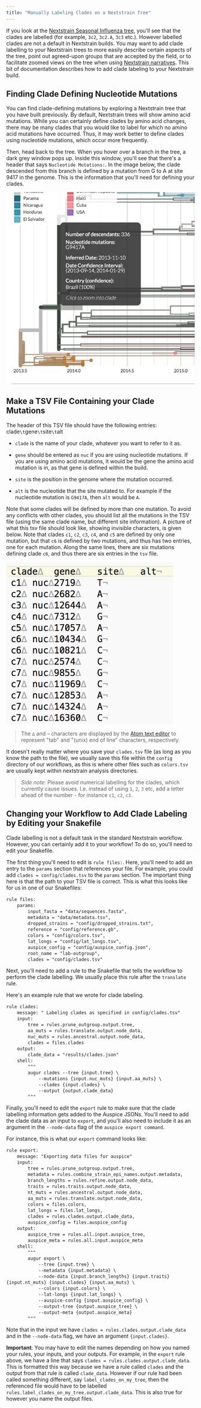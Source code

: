 ```yaml
---
title: "Manually Labeling Clades on a Nextstrain Tree"
---
```


If you look at the [Nextstrain Seasonal Influenza tree](https://nextstrain.org/flu/seasonal/h3n2/ha/3y), you'll see that the clades are labelled (for example, `3c2`, `3c2.A`, `3c3` etc.). However labelled clades are not a default in Nextstrain builds. You may want to add clade labelling to your Nextstrain trees to more easily describe certain aspects of the tree, point out agreed-upon groups that are accepted by the field, or to facilitate zoomed views on the tree when using [Nextstrain narratives](https://nextstrain.org/docs/narratives/introduction). This bit of documentation describes how to add clade labeling to your Nextstrain build.

## Finding Clade Defining Nucleotide Mutations

You can find clade-defining mutations by exploring a Nextstrain tree that you have built previously. By default, Nextstrain trees will show amino acid mutations. While you can certainly define clades by amino acid changes, there may be many clades that you would like to label for which no amino acid mutations have occurred. Thus, it may work better to define clades using nucleotide mutations, which occur more frequently.


Then, head back to the tree. When you hover over a branch in the tree, a dark grey window pops up.
Inside this window, you'll see that there's a header that says `Nucleotide Mutations:`.
In the image below, the clade descended from this branch is defined by a mutation from G to A at site 9417 in the genome.
This is the information that you'll need for defining your clades.

![](./img/branch-hover.png)


## Make a TSV File Containing your Clade Mutations

The header of this TSV file should have the following entries: clade`\t`gene`\t`site`\t`alt

* `clade` is the name of your clade, whatever you want to refer to it as.

* `gene` should be entered as `nuc` if you are using nucleotide mutations. If you are using amino acid mutations, it would be the gene the amino acid mutation is in, as that gene is defined within the build.

* `site` is the position in the genome where the mutation occurred.

* `alt` is the nucleotide that the site mutated to. For example if the nucleotide mutation is `G9417A`, then `alt` would be `A`.

Note that some clades will be defined by more than one mutation. To avoid any conflicts with other clades, you should list all the mutations in the TSV file (using the same clade name, but different site information). A picture of what this tsv file should look like, showing invisible characters, is given below. Note that clades `c1`, `c2`, `c3`, `c4`, and `c5` are defined by only one mutation, but that `c6` is defined by two mutations, and thus has two entries, one for each mutation. Along the same lines, there are six mutations defining clade `c6`, and thus there are six entries in the `tsv` file.

![](./img/tsv.png)

> The `∆` and `¬` characters are displayed by the [Atom text editor](https://atom.io/) to represent "tab" and "(unix) end of line" characters, respectively.

It doesn't really matter where you save your `clades.tsv` file (as long as you know the path to the file), we usually save this file within the `config` directory of our workflows, as this is where other files such as `colors.tsv` are usually kept within nextstrain analysis directories.

> _Side note_: Please avoid numerical labelling for the clades, which currently cause issues.
I.e. instead of using `1`, `2`, `3` etc, add a letter ahead of the number - for instance `c1`, `c2`, `c3`.

## Changing your Workflow to Add Clade Labeling by Editing your Snakefile

Clade labelling is not a default task in the standard Nextstrain workflow. However, you can certainly add it to your workflow! To do so, you'll need to edit your Snakefile.

The first thing you'll need to edit is `rule files:`. Here, you'll need to add an entry to the `params` section that references your file. For example, you could add `clades = config/clades.tsv` to the `params` section. The important thing here is that the path to your TSV file is correct. This is what this looks like for us in one of our Snakefiles:

```
rule files:
    params:
        input_fasta = "data/sequences.fasta",
        metadata = "data/metadata.tsv",
        dropped_strains = "config/dropped_strains.txt",
        reference = "config/reference.gb",
        colors = "config/colors.tsv",
        lat_longs = "config/lat_longs.tsv",
        auspice_config = "config/auspice_config.json",
        root_name = "lab-outgroup",
        clades = "config/clades.tsv"
```

Next, you'll need to add a rule to the Snakefile that tells the workflow to perform the clade labelling. We usually place this rule after the `translate` rule.

Here's an example rule that we wrote for clade labeling.

```
rule clades:
    message: " Labeling clades as specified in config/clades.tsv"
    input:
        tree = rules.prune_outgroup.output.tree,
        aa_muts = rules.translate.output.node_data,
        nuc_muts = rules.ancestral.output.node_data,
        clades = files.clades
    output:
        clade_data = "results/clades.json"
    shell:
        """
        augur clades --tree {input.tree} \
            --mutations {input.nuc_muts} {input.aa_muts} \
            --clades {input.clades} \
            --output {output.clade_data}
        """
```

Finally, you'll need to edit the `export` rule to make sure that the clade labelling information gets added to the Auspice JSONs. You'll need to add the clade data as an input to `export`, and you'll also need to include it as an argument in the `--node-data` flag of the `auspice export command`.

For instance, this is what our `export` command looks like:

```
rule export:
    message: "Exporting data files for auspice"
    input:
        tree = rules.prune_outgroup.output.tree,
        metadata = rules.combine_strain_epi_names.output.metadata,
        branch_lengths = rules.refine.output.node_data,
        traits = rules.traits.output.node_data,
        nt_muts = rules.ancestral.output.node_data,
        aa_muts = rules.translate.output.node_data,
        colors = files.colors,
        lat_longs = files.lat_longs,
        clades = rules.clades.output.clade_data,
        auspice_config = files.auspice_config
    output:
        auspice_tree = rules.all.input.auspice_tree,
        auspice_meta = rules.all.input.auspice_meta
    shell:
        """
        augur export \
            --tree {input.tree} \
            --metadata {input.metadata} \
            --node-data {input.branch_lengths} {input.traits} {input.nt_muts} {input.clades} {input.aa_muts} \
            --colors {input.colors} \
            --lat-longs {input.lat_longs} \
            --auspice-config {input.auspice_config} \
            --output-tree {output.auspice_tree} \
            --output-meta {output.auspice_meta}
        """
```

Note that in the input we have `clades = rules.clades.output.clade_data` and in the `--node-data` flag, we have an argument `{input.clades}`.

**Important**: You may have to edit the names depending on how you named your rules, your inputs, and your outputs. For example, in the `export` rule above, we have a line that says `clades = rules.clades.output.clade_data`. This is formatted this way because we have a rule called `clades` and the output from that rule is called `clade_data`. However if our rule had been called something different, say `label_clades_on_my_tree`, then the referenced file would have to be labelled `rules.label_clades_on_my_tree.output.clade_data`. This is also true for however you name the output files.

